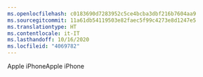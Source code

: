 ```yaml
---
ms.openlocfilehash: c0183690d7283952c5ce4bcba3dbf216b7604aa9
ms.sourcegitcommit: 11a61db54119503e82faec5f99c4273e8d1247e5
ms.translationtype: HT
ms.contentlocale: it-IT
ms.lasthandoff: 10/16/2020
ms.locfileid: "4069782"
---
```

<span data-ttu-id="16c41-101">Apple iPhone</span><span class="sxs-lookup"><span data-stu-id="16c41-101">Apple iPhone</span></span>